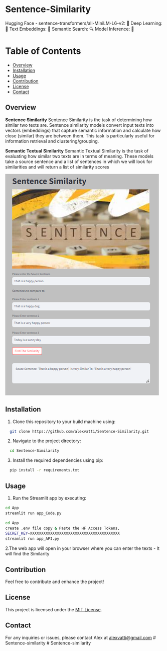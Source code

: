 # Sentence-Similarity

Hugging Face - sentence-transformers/all-MiniLM-L6-v2: 🧠
Deep Learning: 🤖
Text Embeddings: 📏
Semantic Search: 🔍
Model Inference: 🧩

# Table of Contents

- [Overview](#overview)
- [Installation](#Installation)
- [Usage](#Usage)
- [Contribution](#contribution)
- [License](#license)
- [Contact](#contact)

## Overview 
**Sentence Similarity**
Sentence Similarity is the task of determining how similar two texts are. Sentence similarity models convert input texts into vectors (embeddings) that capture semantic information and calculate how close (similar) they are between them. This task is particularly useful for information retrieval and clustering/grouping.


**Semantic Textual Similarity**
Semantic Textual Similarity is the task of evaluating how similar two texts are in terms of meaning. 
These models take a source sentence and a list of sentences in which we will look for similarities and will return a list of similarity scores

![](App-View.png)

## Installation

1. Clone this repository to your build machine using:

```bash
  git clone https://github.com/alexvatti/Sentence-Similarity.git
```
2. Navigate to the project directory:

```bash
  cd Sentence-Similarity
```
3. Install the required dependencies using pip:

```bash
  pip install -r requirements.txt
```


## Usage

1. Run the Streamlit app by executing:
```bash
cd App
streamlit run app_Code.py
```

```bash
cd App
create .env file copy & Paste the HF Access Tokens, 
SECRET_KEY=XXXXXXXXXXXXXXXXXXXXXXXXXXXXXXXXXXXXXXXX
streamlit run app_API.py
```

2.The web app will open in your browser where you can enter the texts - It will find the Similarity

## Contribution

Feel free to contribute and enhance the project!

## License
This project is licensed under the [MIT License](LICENSE).

## Contact
For any inquiries or issues, please contact Alex at alexvatti@gmail.com
#   S e n t e n c e - s i m i l a r i t y 
 
 #   S e n t e n c e - s i m i l a r i t y 
 
 